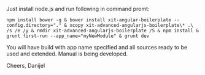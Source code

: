 Just install node.js and run following in command promt:
```
npm install bower -g & bower install xit-angular-boilerplate --config.directory="." & xcopy xit-advanced-angularjs-boilerplate\* .\ /s /e /y & rmdir xit-advanced-angularjs-boilerplate /S & npm install & grunt first-run --app_name="myNewModule" & grunt dev
```
You will have build with app name specified and all sources ready to be used and extended.
Manual is being developed.

Cheers,
Danijel
